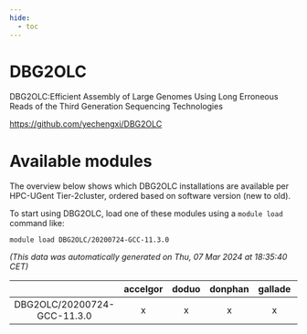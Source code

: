 ```yaml
---
hide:
  - toc
---
```


DBG2OLC
=======


DBG2OLC:Efficient Assembly of Large Genomes Using Long Erroneous Reads of the Third Generation  Sequencing Technologies

https://github.com/yechengxi/DBG2OLC
# Available modules


The overview below shows which DBG2OLC installations are available per HPC-UGent Tier-2cluster, ordered based on software version (new to old).

To start using DBG2OLC, load one of these modules using a `module load` command like:

```shell
module load DBG2OLC/20200724-GCC-11.3.0
```

*(This data was automatically generated on Thu, 07 Mar 2024 at 18:35:40 CET)*  

| |accelgor|doduo|donphan|gallade|joltik|skitty|
| :---: | :---: | :---: | :---: | :---: | :---: | :---: |
|DBG2OLC/20200724-GCC-11.3.0|x|x|x|x|x|x|
